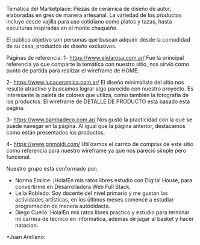 Temática del Marketplace:
Piezas de cerámica de diseño de autor, elaboradas en gres de manera artesanal.
La variedad de los productos incluye desde vajilla para uso cotidiano como platos y tazas, hasta esculturas inspiradas en el monte chaqueño.

El público objetivo son personas que buscan adquirir desde la comodidad de su casa, productos de diseño exclusivos.

Páginas de referencia:
1- https://www.elidarosa.com.ar/ Fue la principal referencia ya que comparte la temática con nuestro sitio, nos sirvió como punto de partida para realizar el wireframe de HOME.

2- https://www.lucaceramica.com.ar/ El diseño minimalista del sitio nos resultó atractivo y buscamos lograr algo parecido con nuestro proyecto. Es interesante la paleta de colores que utiliza, como también la fotografía de los productos. El wireframe de DETALLE DE PRODUCTO está basado esta página.

3- https://www.bambadeco.com.ar/ Nos gustó la practicidad con la que se puede navegar en la página. Al igual que la página anterior, destacamos como están presentados los productos.

4- https://www.grimoldi.com/ Utilizamos el carrito de compras de este sitio como referencia para nuestro wireframe ya que nos pareció simple pero funcional.


Nuestro grupo está conformado por:
 * Norma Emilce:
  ¡Hola!En mis ratos libres estudio con Digital House, para convertirme en Desarrolladora Web Full Stack.
* Leila Robledo:
  Soy docente del nivel primario y me gustan las actividades artísticas, en los últimos meses comencé a estudiar programación de manera autodidacta. 
* Diego Cuello:
  Hola!En mis ratos libres practico y estudio para terminar mi carrera de tecnico en informatica, ademas de jugar al basket y hacer natacion.

*Juan Arellano:



